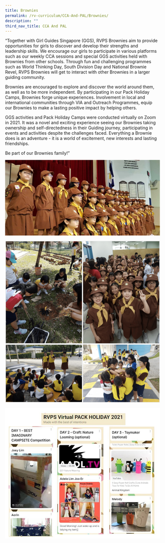 ```yaml
---
title: Brownies
permalink: /rv-curriculum/CCA-And-PAL/Brownies/
description: ""
third_nav_title: CCA And PAL
---
```

“Together with Girl Guides Singapore (GGS), RVPS Brownies aim to provide opportunities for girls to discover and develop their strengths and leadership skills. We encourage our girls to participate in various platforms such as our weekly CCA sessions and special GGS activities held with Brownies from other schools. Through fun and challenging programmes such as World Thinking Day, South Division Day and National Brownie Revel, RVPS Brownies will get to interact with other Brownies in a larger guiding community.

Brownies are encouraged to explore and discover the world around them, as well as to be more independent. By participating in our Pack Holiday Camps, Brownies forge unique experiences. Involvement in local and international communities through VIA and Outreach Programmes, equip our Brownies to make a lasting positive impact by helping others.

GGS activities and Pack Holiday Camps were conducted virtually on Zoom in 2021. It was a novel and exciting experience seeing our Brownies taking ownership and self-directedness in their Guiding journey, participating in events and activities despite the challenges faced. Everything a Brownie does is an adventure - it is a world of excitement, new interests and lasting friendships.

Be part of our Brownies family!”

![](/images/RV%20Curriculum/CCA%20and%20PAL/Brownies/brownies3.jpg)

![](/images/RV%20Curriculum/CCA%20and%20PAL/Brownies/photo_6235498026902859976_w.png)
![](/images/RV%20Curriculum/CCA%20and%20PAL/Brownies/photo_6235498026902859977_w.png)

![](/images/RV%20Curriculum/CCA%20and%20PAL/Brownies/Brownies1.jpg)